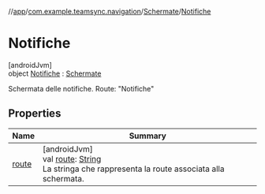 //[app](../../../../index.md)/[com.example.teamsync.navigation](../../index.md)/[Schermate](../index.md)/[Notifiche](index.md)

# Notifiche

[androidJvm]\
object [Notifiche](index.md) : [Schermate](../index.md)

Schermata delle notifiche. Route: &quot;Notifiche&quot;

## Properties

| Name | Summary |
|---|---|
| [route](../route.md) | [androidJvm]<br>val [route](../route.md): [String](https://kotlinlang.org/api/latest/jvm/stdlib/kotlin/-string/index.html)<br>La stringa che rappresenta la route associata alla schermata. |
